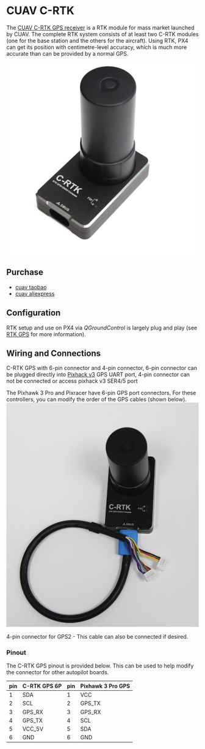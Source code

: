 # CUAV C-RTK

The [CUAV C-RTK GPS receiver](http://doc.cuav.net/gps/c-rtk/en/) is a RTK module for mass market launched by CUAV. The complete RTK system consists of at least two C-RTK modules \(one for the base station and the others for the aircraft\). Using RTK, PX4 can get its position with centimetre-level accuracy, which is much more accurate than can be provided by a normal GPS.

![C-RTK](../../images/rtk_c-rtk.jpg)

## Purchase

* [cuav taobao](https://item.taobao.com/item.htm?id=565380634341&spm=2014.21600712.0.0)
* [cuav aliexpress](https://www.aliexpress.com/store/product/CUAV-NEW-Flight-Controller-GPS-C-RTK-differential-positioning-navigation-module-GPS-for-PIX4-Pixhawk-pixhack/3257035_32853894248.html?spm=2114.12010608.0.0.75592fadQKPPEn)

## Configuration

RTK setup and use on PX4 via _QGroundControl_ is largely plug and play \(see [RTK GPS](../advanced_features/rtk-gps.md) for more information\).

## Wiring and Connections

C-RTK GPS with 6-pin connector and 4-pin connector, 6-pin connector can be plugged directly into [Pixhack v3](http://doc.cuav.net/gps/c-rtk/en/Instructions.html) GPS UART port, 4-pin connector can not be connected or access pixhack v3 SER4/5 port

The Pixhawk 3 Pro and Pixracer have 6-pin GPS port connectors. For these controllers, you can modify the order of the GPS cables \(shown below\).![C-RTK_6PIN](/assets/rtk_cuav_c-rtk_to_6pin_connector.jpg)

4-pin connector for GPS2 - This cable can also be connected if desired.


### Pinout
The C-RTK GPS pinout is provided below. This can be used to help modify the connector for other autopilot boards.

| pin | C-RTK GPS 6P  | pin | Pixhawk 3 Pro GPS |
| --- | ------------- | --- | ----------------- |
| 1   | SDA           | 1   | VCC               |
| 2   | SCL           | 2   | GPS_TX            |
| 3   | GPS_RX        |3   | GPS_RX            |
| 4   | GPS_TX        | 4   | SCL               |
| 5   | VCC_5V        | 5   | SDA               |
| 6   | GND           | 6 | GND              |

           






